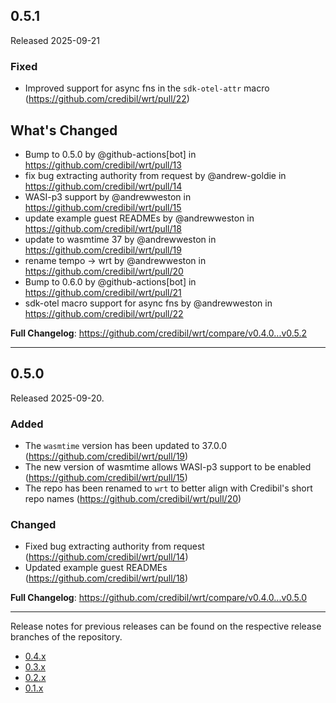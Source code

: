 ## 0.5.1

Released 2025-09-21

### Fixed

* Improved support for async fns in the `sdk-otel-attr` macro (https://github.com/credibil/wrt/pull/22)

## What's Changed
* Bump to 0.5.0 by @github-actions[bot] in https://github.com/credibil/wrt/pull/13
* fix bug extracting authority from request by @andrew-goldie in https://github.com/credibil/wrt/pull/14
* WASI-p3 support by @andrewweston in https://github.com/credibil/wrt/pull/15
* update example guest READMEs by @andrewweston in https://github.com/credibil/wrt/pull/18
* update to wasmtime 37 by @andrewweston in https://github.com/credibil/wrt/pull/19
* rename tempo -> wrt by @andrewweston in https://github.com/credibil/wrt/pull/20
* Bump to 0.6.0 by @github-actions[bot] in https://github.com/credibil/wrt/pull/21
* sdk-otel macro support for async fns by @andrewweston in https://github.com/credibil/wrt/pull/22


**Full Changelog**: https://github.com/credibil/wrt/compare/v0.4.0...v0.5.2

---

## 0.5.0

Released 2025-09-20.

### Added

* The `wasmtime` version has been updated to 37.0.0 (https://github.com/credibil/wrt/pull/19)
* The new version of wasmtime allows WASI-p3 support to be enabled (https://github.com/credibil/wrt/pull/15)
* The repo has been renamed to `wrt` to better align with Credibil's short repo names (https://github.com/credibil/wrt/pull/20)

### Changed

* Fixed bug extracting authority from request (https://github.com/credibil/wrt/pull/14)
* Updated example guest READMEs (https://github.com/credibil/wrt/pull/18)

**Full Changelog**: https://github.com/credibil/wrt/compare/v0.4.0...v0.5.0

---

Release notes for previous releases can be found on the respective release 
branches of the repository.

<!-- ARCHIVE_START -->
* [0.4.x](https://github.com/credibil/wrt/blob/release-0.4.0/RELEASES.md)
* [0.3.x](https://github.com/credibil/wrt/blob/release-0.3.0/RELEASES.md)
* [0.2.x](https://github.com/credibil/wrt/blob/release-0.2.0/RELEASES.md)
* [0.1.x](https://github.com/credibil/core/blob/release-0.1.0/RELEASES.md)
